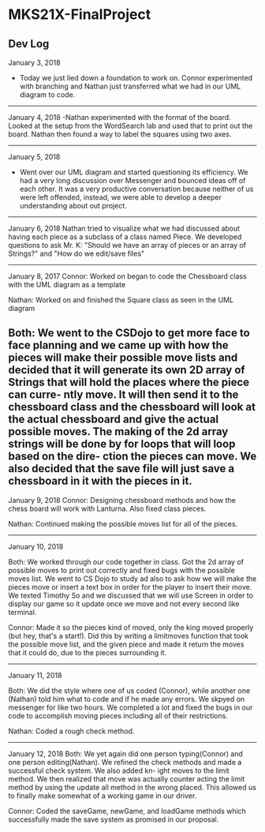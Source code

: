 # MKS21X-FinalProject
Dev Log
--------------------------------------------------------------------------------
January 3, 2018
- Today we just lied down a foundation to work on. Connor experimented with
branching and Nathan just transferred what we had in our UML diagram to code.


--------------------------------------------------------------------------------
January 4, 2018
-Nathan experimented with the format of the board. Looked at the setup from the
WordSearch lab and used that to print out the board. Nathan then found a way to
label the squares using two axes.

--------------------------------------------------------------------------------
January 5, 2018
- Went over our UML diagram and started questioning its efficiency.  We
had a very long discussion over Messenger and bounced ideas off of each other.
It was a very productive conversation because neither of us were left offended,
instead, we were able to develop a deeper understanding about out project.
--------------------------------------------------------------------------------
January 6, 2018
Nathan tried to visualize what we had discussed about having each piece as a
subclass of a class named Piece. We developed questions to ask Mr. K: "Should we
have an array of pieces or an array of Strings?" and "How do we edit/save files"

--------------------------------------------------------------------------------
January 8, 2017
Connor:
Worked on began to code the Chessboard class with the UML diagram as a template

Nathan:
Worked on and finished the Square class as seen in the UML diagram

Both:
We went to the CSDojo to get more face to face planning and we came up with how
the pieces will make their possible move lists and decided that it will generate
its own 2D array of Strings that will hold the places where the piece can curre-
ntly move. It will then send it to the chessboard class and the chessboard will
look at the actual chessboard and give the actual possible moves. The making of
the 2d array strings will be done by for loops that will loop based on the dire-
ction the pieces can move. We also decided that the save file will just save a
chessboard in it with the pieces in it.
--------------------------------------------------------------------------------
January 9, 2018
Connor:
Designing chessboard methods and how the chess board will work with Lanturna.
Also fixed class pieces.

Nathan:
Continued making the possible moves list for all of the pieces.

--------------------------------------------------------------------------------
January 10, 2018

Both:
We worked through our code together in class.  Got the 2d array of possible
moves to print out correctly and fixed bugs with the possible moves list.  We
went to CS Dojo to study ad also to ask how we will make the pieces move or
insert a text box in order for the player to insert their move.  We texted
Timothy So and we discussed that we will use Screen in order to display our game
so it update once we move and not every second like terminal.

Connor:
Made it so the pieces kind of moved, only the king moved properly (but hey,
that's a start!). Did this by writing a limitmoves function that took the
possible move list, and the given piece and made it return the moves that it
could do, due to the pieces surrounding it.

--------------------------------------------------------------------------------
January 11, 2018

Both:
We did the style where one of us coded (Connor), while another one (Nathan) told
him what to code and if he made any errors. We skpyed on messenger for like two
hours. We completed a lot and fixed the bugs in our code to accomplish moving
pieces including all of their restrictions.

Nathan:
Coded a rough check method.

--------------------------------------------------------------------------------
January 12, 2018
Both:
We yet again did one person typing(Connor) and one person editing(Nathan). We
refined the check methods and made a successful check system. We also added kn-
ight moves to the limit method. We then realized that move was actually counter
acting the limit method by using the update all method in the wrong placed. This
allowed us to finally make somewhat of a working game in our driver.

Connor:
Coded the saveGame, newGame, and loadGame methods which successfully made the
save system as promised in our proposal. 
